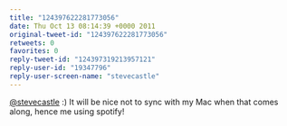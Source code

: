 ```yaml
---
title: "124397622281773056"
date: Thu Oct 13 08:14:39 +0000 2011
original-tweet-id: "124397622281773056"
retweets: 0
favorites: 0
reply-tweet-id: "124397319213957121"
reply-user-id: "19347796"
reply-user-screen-name: "stevecastle"
---
```

<a href="https://twitter.com/stevecastle">@stevecastle</a> :) It will be nice not to sync with my Mac when that comes along, hence me using spotify!
